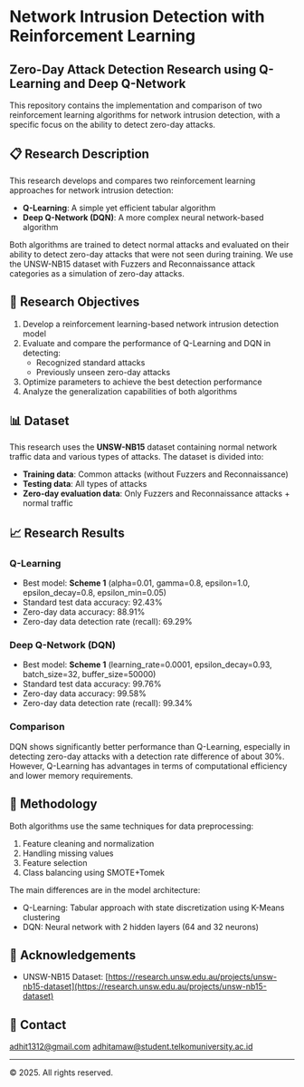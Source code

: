 # Network Intrusion Detection with Reinforcement Learning

## Zero-Day Attack Detection Research using Q-Learning and Deep Q-Network

This repository contains the implementation and comparison of two reinforcement learning algorithms for network intrusion detection, with a specific focus on the ability to detect zero-day attacks.

## 📋 Research Description

This research develops and compares two reinforcement learning approaches for network intrusion detection:
- **Q-Learning**: A simple yet efficient tabular algorithm
- **Deep Q-Network (DQN)**: A more complex neural network-based algorithm

Both algorithms are trained to detect normal attacks and evaluated on their ability to detect zero-day attacks that were not seen during training. We use the UNSW-NB15 dataset with Fuzzers and Reconnaissance attack categories as a simulation of zero-day attacks.

## 🎯 Research Objectives

1. Develop a reinforcement learning-based network intrusion detection model
2. Evaluate and compare the performance of Q-Learning and DQN in detecting:
   - Recognized standard attacks
   - Previously unseen zero-day attacks
3. Optimize parameters to achieve the best detection performance
4. Analyze the generalization capabilities of both algorithms

## 📊 Dataset

This research uses the **UNSW-NB15** dataset containing normal network traffic data and various types of attacks. The dataset is divided into:
- **Training data**: Common attacks (without Fuzzers and Reconnaissance)
- **Testing data**: All types of attacks
- **Zero-day evaluation data**: Only Fuzzers and Reconnaissance attacks + normal traffic

## 📈 Research Results

### Q-Learning
- Best model: **Scheme 1** (alpha=0.01, gamma=0.8, epsilon=1.0, epsilon_decay=0.8, epsilon_min=0.05)
- Standard test data accuracy: 92.43%
- Zero-day data accuracy: 88.91%
- Zero-day data detection rate (recall): 69.29%

### Deep Q-Network (DQN)
- Best model: **Scheme 1** (learning_rate=0.0001, epsilon_decay=0.93, batch_size=32, buffer_size=50000)
- Standard test data accuracy: 99.76%
- Zero-day data accuracy: 99.58%
- Zero-day data detection rate (recall): 99.34%

### Comparison
DQN shows significantly better performance than Q-Learning, especially in detecting zero-day attacks with a detection rate difference of about 30%. However, Q-Learning has advantages in terms of computational efficiency and lower memory requirements.

## 🔬 Methodology

Both algorithms use the same techniques for data preprocessing:
1. Feature cleaning and normalization
2. Handling missing values
3. Feature selection
4. Class balancing using SMOTE+Tomek

The main differences are in the model architecture:
- Q-Learning: Tabular approach with state discretization using K-Means clustering
- DQN: Neural network with 2 hidden layers (64 and 32 neurons)

## 🙏 Acknowledgements

- UNSW-NB15 Dataset: [https://research.unsw.edu.au/projects/unsw-nb15-dataset](https://research.unsw.edu.au/projects/unsw-nb15-dataset)

## 📧 Contact
adhit1312@gmail.com
adhitamaw@student.telkomuniversity.ac.id

   
---

© 2025. All rights reserved.
